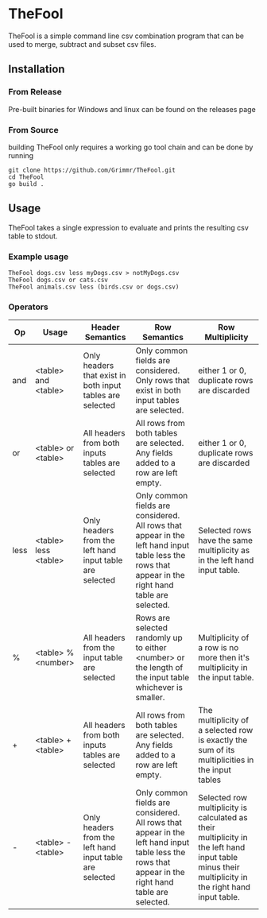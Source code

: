# TheFool
TheFool is a simple command line csv combination program that can be used to merge, subtract and subset csv files. 
## Installation
### From Release
Pre-built binaries for Windows and linux can be found on the releases page 
### From Source
building TheFool only requires a working go tool chain and can be done by running
```
git clone https://github.com/Grimmr/TheFool.git
cd TheFool
go build .
```
## Usage
TheFool takes a single expression to evaluate and prints the resulting csv table to stdout. 
### Example usage
```
TheFool dogs.csv less myDogs.csv > notMyDogs.csv
TheFool dogs.csv or cats.csv
TheFool animals.csv less (birds.csv or dogs.csv)
```
### Operators
 | Op | Usage | Header Semantics | Row Semantics | Row Multiplicity |
 |----|-------|------------------|---------------|------------------|
 | and | \<table\> and \<table\> | Only headers that exist in both input tables are selected | Only common fields are considered. Only rows that exist in both input tables are selected. | either 1 or 0, duplicate rows are discarded |
 | or | \<table\> or \<table\> | All headers from both inputs tables are selected | All rows from both tables are selected. Any fields added to a row are left empty. | either 1 or 0, duplicate rows are discarded |
 | less | \<table\> less \<table\> | Only headers from the left hand input table are selected | Only common fields are considered. All rows that appear in the left hand input table less the rows that appear in the right hand table are selected. | Selected rows have the same multiplicity as in the left hand input table. |   
 | % | \<table\> % \<number\> | All headers from the input table are selected | Rows are selected randomly up to either \<number\> or the length of the input table whichever is smaller. | Multiplicity of a row is no more then it's multiplicity in the input table. |
 | + | \<table\> + \<table\> | All headers from both inputs tables are selected | All rows from both tables are selected. Any fields added to a row are left empty. | The multiplicity of a selected row is exactly the sum of its multiplicities in the input tables |
 | - | \<table\> - \<table\> | Only headers from the left hand input table are selected | Only common fields are considered. All rows that appear in the left hand input table less the rows that appear in the right hand table are selected. | Selected row multiplicity is calculated as their multiplicity in the left hand input table minus their multiplicity in the right hand input table. |
